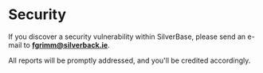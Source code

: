# Security

If you discover a security vulnerability within SilverBase, please send an e-mail to **fgrimm@silverback.ie**. 

All reports will be promptly addressed, and you'll be credited accordingly.

